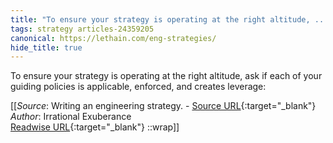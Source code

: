 ```yaml
---
title: "To ensure your strategy is operating at the right altitude, ..."
tags: strategy articles-24359205
canonical: https://lethain.com/eng-strategies/
hide_title: true
---
```


To ensure your strategy is operating at the right altitude, ask if each of your guiding policies is applicable, enforced, and creates leverage:


[[_Source_: Writing an engineering strategy. - [Source URL](https://lethain.com/eng-strategies/){:target="_blank"}<br>
_Author_: Irrational Exuberance<br>
[Readwise URL](https://readwise.io/open/475699670){:target="_blank"}
::wrap]]